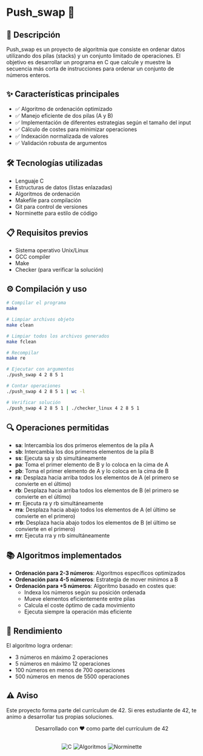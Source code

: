 # Push_swap 🔄

## 📝 Descripción
Push_swap es un proyecto de algoritmia que consiste en ordenar datos utilizando dos pilas (stacks) y un conjunto limitado de operaciones. El objetivo es desarrollar un programa en C que calcule y muestre la secuencia más corta de instrucciones para ordenar un conjunto de números enteros.

## ✨ Características principales
- ✅ Algoritmo de ordenación optimizado
- ✅ Manejo eficiente de dos pilas (A y B)
- ✅ Implementación de diferentes estrategias según el tamaño del input
- ✅ Cálculo de costes para minimizar operaciones
- ✅ Indexación normalizada de valores
- ✅ Validación robusta de argumentos

## 🛠️ Tecnologías utilizadas
- Lenguaje C
- Estructuras de datos (listas enlazadas)
- Algoritmos de ordenación
- Makefile para compilación
- Git para control de versiones
- Norminette para estilo de código

## 📋 Requisitos previos
- Sistema operativo Unix/Linux
- GCC compiler
- Make
- Checker (para verificar la solución)

## ⚙️ Compilación y uso
```bash
# Compilar el programa
make

# Limpiar archivos objeto
make clean

# Limpiar todos los archivos generados
make fclean

# Recompilar
make re

# Ejecutar con argumentos
./push_swap 4 2 8 5 1

# Contar operaciones
./push_swap 4 2 8 5 1 | wc -l

# Verificar solución
./push_swap 4 2 8 5 1 | ./checker_linux 4 2 8 5 1
```

## 🔍 Operaciones permitidas
- **sa**: Intercambia los dos primeros elementos de la pila A
- **sb**: Intercambia los dos primeros elementos de la pila B
- **ss**: Ejecuta sa y sb simultáneamente
- **pa**: Toma el primer elemento de B y lo coloca en la cima de A
- **pb**: Toma el primer elemento de A y lo coloca en la cima de B
- **ra**: Desplaza hacia arriba todos los elementos de A (el primero se convierte en el último)
- **rb**: Desplaza hacia arriba todos los elementos de B (el primero se convierte en el último)
- **rr**: Ejecuta ra y rb simultáneamente
- **rra**: Desplaza hacia abajo todos los elementos de A (el último se convierte en el primero)
- **rrb**: Desplaza hacia abajo todos los elementos de B (el último se convierte en el primero)
- **rrr**: Ejecuta rra y rrb simultáneamente

## 📚 Algoritmos implementados
- **Ordenación para 2-3 números**: Algoritmos específicos optimizados
- **Ordenación para 4-5 números**: Estrategia de mover mínimos a B
- **Ordenación para +5 números**: Algoritmo basado en costes que:
  - Indexa los números según su posición ordenada
  - Mueve elementos eficientemente entre pilas
  - Calcula el coste óptimo de cada movimiento
  - Ejecuta siempre la operación más eficiente

## 🧪 Rendimiento
El algoritmo logra ordenar:
- 3 números en máximo 2 operaciones
- 5 números en máximo 12 operaciones
- 100 números en menos de 700 operaciones
- 500 números en menos de 5500 operaciones

## ⚠️ Aviso
Este proyecto forma parte del currículum de 42. Si eres estudiante de 42, te animo a desarrollar tus propias soluciones.

<div align="center">
    <p>Desarrollado con ❤️ como parte del currículum de 42</p>
    <br>
    <img src="https://img.shields.io/badge/C-00599C?style=for-the-badge&logo=c&logoColor=white" alt="C"/>
    <img src="https://img.shields.io/badge/Algoritmos-00325c?style=for-the-badge&logo=c&logoColor=white" alt="Algoritmos"/>
    <img src="https://img.shields.io/badge/norminette-42-white?style=for-the-badge" alt="Norminette"/>
</div>
